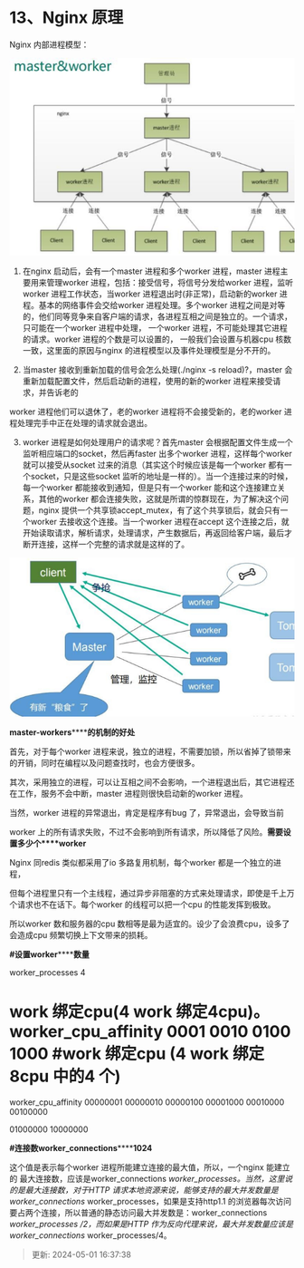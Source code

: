 # 13、Nginx 原理

Nginx 内部进程模型：

![1714552635097-a1eb38fe-714a-418e-9e05-70d4ce11982b.png](./img/8Ju18Y3xHhP7KoS2/1714552635097-a1eb38fe-714a-418e-9e05-70d4ce11982b-859348.png)

1. 在nginx 启动后，会有一个master 进程和多个worker 进程，master 进程主要用来管理worker 进程，包括：接受信号，将信号分发给worker 进程，监听worker 进程工作状态，当worker 进程退出时(非正常)，启动新的worker 进程。基本的网络事件会交给worker 进程处理。多个worker 进程之间是对等的，他们同等竞争来自客户端的请求，各进程互相之间是独立的。一个请求，只可能在一个worker 进程中处理， 一个worker 进程，不可能处理其它进程的请求。worker 进程的个数是可以设置的， 一般我们会设置与机器cpu 核数一致，这里面的原因与nginx 的进程模型以及事件处理模型是分不开的。

2. 当master 接收到重新加载的信号会怎么处理(./nginx -s reload)?，master 会重新加载配置文件，然后启动新的进程，使用的新的worker 进程来接受请求，并告诉老的

worker 进程他们可以退休了，老的worker 进程将不会接受新的，老的worker 进程处理完手中正在处理的请求就会退出。

3. worker 进程是如何处理用户的请求呢？首先master 会根据配置文件生成一个监听相应端口的socket，然后再faster 出多个worker 进程，这样每个worker 就可以接受从socket 过来的消息（其实这个时候应该是每一个worker 都有一个socket，只是这些socket 监听的地址是一样的）。当一个连接过来的时候，每一个worker 都能接收到通知，但是只有一个worker 能和这个连接建立关系，其他的worker 都会连接失败，这就是所谓的惊群现在，为了解决这个问题，nginx 提供一个共享锁accept_mutex，有了这个共享锁后，就会只有一个worker 去接收这个连接。当一个worker 进程在accept 这个连接之后，就开始读取请求，解析请求，处理请求，产生数据后，再返回给客户端，最后才断开连接，这样一个完整的请求就是这样的了。

![1714552646511-9897150a-b03e-40ff-ac7d-cc16f9e0f655.png](./img/8Ju18Y3xHhP7KoS2/1714552646511-9897150a-b03e-40ff-ac7d-cc16f9e0f655-443400.png)

**master-workers********的机制的好处**

首先，对于每个worker 进程来说，独立的进程，不需要加锁，所以省掉了锁带来的开销，同时在编程以及问题查找时，也会方便很多。

其次，采用独立的进程，可以让互相之间不会影响，一个进程退出后，其它进程还在工作，服务不会中断，master 进程则很快启动新的worker 进程。

当然，worker 进程的异常退出，肯定是程序有bug 了，异常退出，会导致当前

worker 上的所有请求失败，不过不会影响到所有请求，所以降低了风险。**需要设置多少个****worker**

Nginx 同redis 类似都采用了io 多路复用机制，每个worker 都是一个独立的进程，

但每个进程里只有一个主线程，通过异步非阻塞的方式来处理请求，即使是千上万个请求也不在话下。每个worker 的线程可以把一个cpu 的性能发挥到极致。

所以worker 数和服务器的cpu 数相等是最为适宜的。设少了会浪费cpu，设多了会造成cpu 频繁切换上下文带来的损耗。

**#****设置****worker********数量**

worker_processes 4

# work 绑定cpu(4 work 绑定4cpu)。worker_cpu_affinity 0001 0010 0100 1000 #work 绑定cpu (4 work 绑定8cpu 中的4 个)

worker_cpu_affinity 00000001 00000010 00000100 00001000 00010000 00100000

01000000 10000000

**#****连接数****worker_connections********1024**

这个值是表示每个worker 进程所能建立连接的最大值，所以，一个nginx 能建立的 最大连接数，应该是worker_connections *worker_processes。当然，这里说的是最大连接数，对于HTTP 请求本地资源来说，能够支持的最大并发数量是worker_connections* worker_processes，如果是支持http1.1 的浏览器每次访问要占两个连接，所以普通的静态访问最大并发数是：worker_connections *worker_processes /2，而如果是HTTP 作为反向代理来说，最大并发数量应该是worker_connections* worker_processes/4。

> 更新: 2024-05-01 16:37:38  
